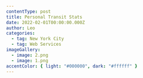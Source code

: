```yaml
---
contentType: post
title: Personal Transit Stats
date: 2022-02-01T00:00:00.000Z
author: Leo
categories:
  - tag: New York City
  - tag: Web Services
imageGallery:
  - image: 2.png
  - image: 1.png
accentColor: { light: "#000000", dark: "#ffffff" }
---
```


